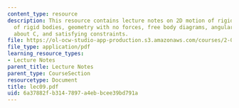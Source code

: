 ```yaml
---
content_type: resource
description: This resource contains lecture notes on 2D motion of rigid bodies, kinetics
  of rigid bodies, geometry with no forces, free body diagrams, angular momentum principle
  about C, and satisfying constraints.
file: https://ol-ocw-studio-app-production.s3.amazonaws.com/courses/2-003j-dynamics-and-control-i-spring-2007/6a37882fb3147897a4ebbcee39bd791a_lec09.pdf
file_type: application/pdf
learning_resource_types:
- Lecture Notes
parent_title: Lecture Notes
parent_type: CourseSection
resourcetype: Document
title: lec09.pdf
uid: 6a37882f-b314-7897-a4eb-bcee39bd791a
---
```

